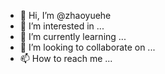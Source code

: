 - 👋 Hi, I’m @zhaoyuehe
- 👀 I’m interested in ...
- 🌱 I’m currently learning ...
- 💞️ I’m looking to collaborate on ...
- 📫 How to reach me ...

<!---
zhaoyuehe/zhaoyuehe is a ✨ special ✨ repository because its `README.md` (this file) appears on your GitHub profile.
You can click the Preview link to take a look at your changes.
--->
